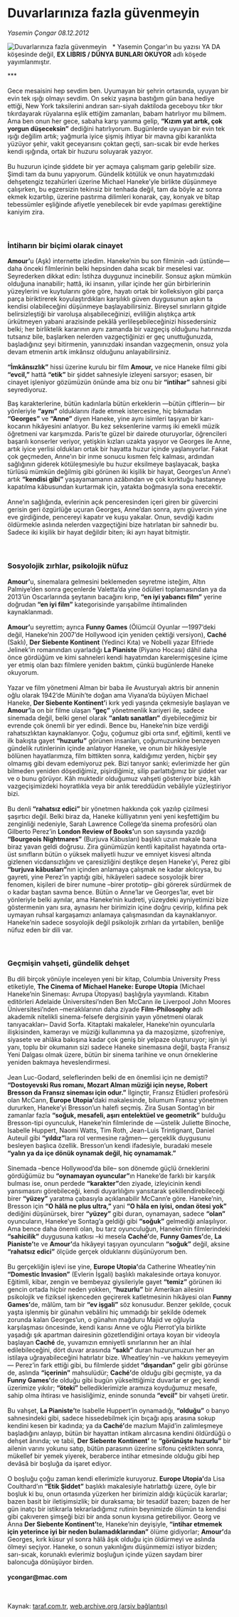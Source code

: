 # Duvarlarınıza fazla güvenmeyin

*Yasemin Çongar 08.12.2012*

<div class="yazi"><img align="left" alt="Duvarlarınıza fazla güvenmeyin" border="0" src="http://www.taraf.com.tr/fotoraflar/makaleler/duvarlariniza-fazla-guvenmeyin_4199_orijinal.jpg" style="border-right-width:10px; border-color:#FFFFFF"/><p>* Yasemin Çongar’ın bu yazısı YA DA köşesinde değil, <b>EX LIBRIS / DÜNYA BUNLARI OKUYOR</b> adlı köşede yayımlanmıştır.</p>
***<br/><br/>Gece mesaisini hep sevdim ben. Uyumayan bir şehrin ortasında, uyuyan bir evin tek ışığı olmayı sevdim. On sekiz yaşına bastığım gün bana hediye ettiği, New York taksilerini andıran sarı-siyah daktiloda geceboyu tıkır tıkır tıkırdayarak rüyalarına eşlik ettiğim zamanları, babam hatırlıyor mu bilmem. Ama ben onun her gece, sabaha karşı yanıma gelip, <strong>“Kızım yat artık, çok yorgun düşeceksin”</strong> dediğini hatırlıyorum. Bugünlerde uyuyan bir evin tek ışığı değilim artık; yağmurla iyice şişmiş ihtiyar bir mavna gibi karanlıkta yüzüyor şehir, vakit geceyarısını çoktan geçti, sarı-sıcak bir evde herkes kendi ışığında, ortak bir huzuru soluyarak yazıyor.<br/><br/>Bu huzurun içinde şiddete bir yer açmaya çalışmam garip gelebilir size. Şimdi tam da bunu yapıyorum. Gündelik kötülük ve onun hayatımızdaki dehşetengiz tezahürleri üzerine Michael Haneke’yle birlikte düşünmeye çalışırken, bu egzersizin tekinsiz bir tenhada değil, tam da böyle az sonra ekmek kızartılıp, üzerine pastırma dilimleri konarak, çay, konyak ve bîtap tebessümler eşliğinde afiyetle yenebilecek bir evde yapılması gerektiğine kaniyim zira.<br/><br/><br/>
<h3>İntiharın bir biçimi olarak cinayet</h3>
<p><strong>Amour’</strong>u (Aşk) internette izledim. Haneke’nin bu son filminin –adı üstünde— daha önceki filmlerinin belki hepsinden daha sıcak bir meselesi var. Seyrederken dikkat edin: İstihza duygunuz incinebilir. Sonsuz aşkın mümkün olduğuna inanabilir; hattâ, iki insanın, yıllar içinde her gün birbirlerinin yüzeylerini ve kuytularını göre göre, hayatı ortak bir kolleksiyon gibi parça parça biriktirerek koyulaştırdıkları karşılıklı güven duygusunun aşkın ta kendisi olabileceğini düşünmeye başlayabilirsiniz. Bireysel sınırların gitgide belirsizleştiği bir varoluşa alışabileceğinizi, evliliğin alıştıkça artık ürkütmeyen yabani arazisinde pekâlâ yerlileşebileceğinizi hissedersiniz belki; her birliktelik kararının aynı zamanda bir vazgeçiş olduğunu hatırınızda tutsanız bile, başlarken nelerden vazgeçtiğinizi er geç unuttuğunuzda, başladığınız şeyi bitirmenin, yanınızdaki insandan vazgeçmenin, onsuz yola devam etmenin artık imkânsız olduğunu anlayabilirsiniz.<br/><br/><strong>“İmkânsızlık”</strong> hissi üzerine kurulu bir film <strong>Amour,</strong> ve nice Haneke filmi gibi <strong>“evcil,”</strong> hattâ <strong>“etik”</strong> bir şiddet sahnesiyle izleyeni sarsıyor; esasen, bir cinayet işleniyor gözümüzün önünde ama biz onu bir<strong> “intihar”</strong> sahnesi gibi seyrediyoruz. </p>
<p>Baş karakterlerine, bütün kadınlarla bütün erkeklerin —bütün çiftlerin— bir yönleriyle <strong>“aynı”</strong> olduklarını ifade etmek istercesine, hiç bıkmadan <strong>“Georges”</strong> ve<strong> “Anne”</strong> diyen Haneke, yine aynı isimleri taşıyan bir karı-kocanın hikâyesini anlatıyor. Bu kez seksenlerine varmış iki emekli müzik öğretmeni var karşımızda. Paris’te güzel bir dairede oturuyorlar, öğrencileri başarılı konserler veriyor, yetişkin kızları uzakta yaşıyor ve Georges ile Anne, artık iyice yerlisi oldukları ortak bir hayatta huzur içinde yaşlanıyorlar. Fakat çok geçmeden, Anne’ın bir inme sonucu kısmen felç kalması, ardından sağlığının giderek kötüleşmesiyle bu huzur eksilmeye başlayacak, başka türlüsü mümkün değilmiş gibi görünen iki kişilik bir hayat, Georges’un Anne’ı artık <strong>“kendisi gibi”</strong> yaşayamamanın azâbından ve çok korktuğu hastaneye kapatılma kâbusundan kurtarmak için, yatakta boğmasıyla sona erecektir.<br/><br/>Anne’ın sağlığında, evlerinin açık penceresinden içeri giren bir güvercini gerisin geri özgürlüğe uçuran Georges, Anne’dan sonra, aynı güvercin yine eve girdiğinde, pencereyi kapatır ve kuşu yakalar. Onun, sevdiği kadını öldürmekle aslında nelerden vazgeçtiğini bize hatırlatan bir sahnedir bu. Sadece iki kişilik bir hayat değildir biten; iki ayrı hayat bitmiştir.<br/><br/><br/></p>
<h3>Sosyolojik zırhlar, psikolojik nüfuz</h3><strong>Amour’</strong>u, sinemalara gelmesini beklemeden seyretme isteğim, Altın Palmiye’den sonra geçenlerde Valetta’da yine ödülleri toplamasından ya da 2013’ün Oscarlarında şeytanın bacağını kırıp, <strong>“en iyi yabancı film”</strong> yerine doğrudan<strong> “en iyi film”</strong> kategorisinde yarışabilme ihtimalinden kaynaklanmadı.<br/><br/><strong>Amour’</strong>u seyrettim; ayrıca <strong>Funny Games</strong> (Ölümcül Oyunlar —1997’deki değil, Haneke’nin 2007’de Hollywood için yeniden çektiği versiyon), <strong>Caché</strong> (Saklı), <strong>Der Siebente Kontinent</strong> (Yedinci Kıta) ve Nobelli yazar Elfriede Jelinek’in romanından uyarladığı <strong>La Pianiste</strong> (Piyano Hocası) dâhil daha önce gördüğüm ve kimi sahneleri kendi hayatımdan karelermişçesine içime yer etmiş olan bazı filmlere yeniden baktım, çünkü bugünlerde Haneke okuyorum.<br/><br/>Yazar ve film yönetmeni Alman bir baba ile Avusturyalı aktris bir annenin oğlu olarak 1942’de Münih’te doğan ama Viyana’da büyüyen Michael Haneke, <strong>Der Siebente Kontinent’</strong>i kırk yedi yaşında çekmesiyle başlayan ve <strong>Amour’</strong>la on bir filme ulaşan <strong>“geç”</strong> yönetmenlik kariyeri ile, sadece sinemada değil, belki genel olarak <strong>“anlatı sanatları”</strong> diyebileceğimiz bir evrende çok önemli bir yer edindi. Bence bu, Haneke’nin bize verdiği rahatsızlıktan kaynaklanıyor. Çoğu, çoğumuz gibi orta sınıf, eğitimli, kentli ve ilk bakışta gayet <strong>“huzurlu”</strong> görünen insanları, çoğumuzunkine benzeyen gündelik rutinlerinin içinde anlatıyor Haneke, ve onun bir hikâyesiyle bölünen hayatlarımıza, film bittikten sonra, kaldığımız yerden, hiçbir şey olmamış gibi devam edemiyoruz pek. Bizi tanıyor sanki; evlerimizde her gün bilmeden yeniden döşediğimiz, pişirdiğimiz, silip parlattığımız bir şiddet var ve o bunu görüyor. Kâh muktedir olduğumuz vahşeti gösteriyor bize, kâh vazgeçişimizdeki hoyratlıkla veya bir anlık tereddüdün vebâliyle yüzleştiriyor bizi.<br/><br/>Bu denli<strong> “rahatsız edici” </strong>bir yönetmen hakkında çok yazılıp çizilmesi şaşırtıcı değil. Belki biraz da, Haneke külliyatının yeni yeni keşfettiğim bu zenginliği nedeniyle, Sarah Lawrence College’da sinema profesörü olan Gilberto Perez’in <strong>London Review of Books’</strong>un son sayısında yazdığı <strong>“Bourgeois Nightmares”</strong> (Burjuva Kâbusları) başlıklı uzun makale bana biraz yavan geldi doğrusu. Zira günümüzün kentli kapitalist hayatında orta-üst sınıfların bütün o yüksek maliyetli huzur ve emniyet kisvesi altında gizlenen vicdansızlığını ve çaresizliğini deştikçe deşen Haneke’yi, Perez gibi <strong>“burjuva kâbusları”</strong>nın içinden anlamaya çalışmak ne kadar akılcıysa, bu gayreti, yine Perez’in yaptığı gibi, hikâyeleri sadece sosyolojik birer fenomen, kişileri de birer numune –birer prototip– gibi görerek sürdürmek de o kadar baştan savma bence. Bütün o Anne’lar ve Georges’lar, evet bir yönleriyle belki aynılar, ama Haneke’nin kudreti, yüzeydeki ayniyetimizi bize göstermenin yanı sıra, aynasını her birimizin içine doğru çevirip, kılıfına pek uymayan ruhsal kargaşamızı anlamaya çalışmasından da kaynaklanıyor. Haneke’nin sadece sosyolojik değil psikolojik zırhları da yırtabilen, benliğe nüfuz eden bir dili var.<br/><br/><br/>
<h3>Geçmişin vahşeti, gündelik dehşet</h3>Bu dili birçok yönüyle inceleyen yeni bir kitap, Columbia University Press etiketiyle, <strong>The Cinema of Michael Haneke: Europe Utopia</strong> (Michael Haneke’nin Sineması: Avrupa Ütopyası) başlığıyla yayımlandı. Kitabın editörleri Adelaide Üniversitesi’nden Ben McCann ile Liverpool John Moores Üniversitesi’nden –meraklılarının daha ziyade <strong>Film-Philosophy</strong> adlı akademik nitelikli sinema-felsefe dergisinin yayın yönetmeni olarak tanıyacakları– David Sorfa. Kitaptaki makaleler, Haneke’nin oyuncularla ilişkisinden, kamerayı ve müziği kullanımına ya da mazoşizme, şizofreniye, siyasete ve ahlâka bakışına kadar çok geniş bir yelpaze oluşturuyor; işin iyi yanı, toplu bir okumanın sizi sadece Haneke sinemasına değil, başta Fransız Yeni Dalgası olmak üzere, bütün bir sinema tarihine ve onun örneklerine yeniden bakmaya heveslendirmesi.<br/><br/>Jean Luc-Godard, seleflerinden belki de en önemlisi için ne demişti? <strong>“Dostoyevski Rus romanı, Mozart Alman müziği için neyse, Robert Bresson da Fransız sineması için odur.”</strong> İlginçtir, Fransız Etüdleri profesörü olan McCann, <strong>Europe Utopia’</strong>daki makalesinde, bilumum Fransız yönetmen dururken, Haneke’yi Bresson’un halefi seçmiş. Zira Susan Sontag’ın bir zamanlar fazla <strong>“soğuk, mesafeli, aşırı entelektüel ve geometrik”</strong> bulduğu Bresson-tipi oyunculuk, Haneke’nin filmlerinde de —üstelik Juliette Binoche, Isabelle Huppert, Naomi Watts, Tim Roth, Jean-Luis Trintignant, Daniel Auteuil gibi <strong>“yıldız”</strong>lara rol vermesine rağmen— gerçeklik duygusunu besleyen başlıca özellik. Bresson’un kendi ifadesiyle, buradaki mesele <strong>“yalın ya da içe dönük oynamak değil, hiç oynamamak.”</strong><br/><br/>Sinemada –bence Hollywood’da bile– son dönemde güçlü örneklerini gördüğümüz bu <strong>“oynamayan oyuncular”</strong>ın Haneke’de farklı bir karşılık bulması ise, onun perdede <strong>“karakter”</strong>den ziyade, izleyicinin kendi yansımasını görebileceği, kendi duyarlılığını yansıtarak şekillendirebileceği birer <strong>“yüzey”</strong> yaratma çabasıyla açıklanabilir McCann’e göre. Haneke’nin, Bresson için <strong>“O hâlâ ne plus ultra,” </strong>yani <strong>“O hâla en iyisi, ondan ötesi yok”</strong> dediğini düşünürsek, birer <strong>“yüzey”</strong> gibi duran, oynamayan, sadece <strong>“olan”</strong> oyuncuların, Haneke’ye Sontag’a geldiği gibi <strong>“soğuk”</strong> gelmediği anlaşılıyor. Ama bence daha önemli olan, bu tarz oyunculuğun, Haneke’nin filmlerindeki <strong>“sahicilik”</strong> duygusuna katkısı –ki mesela <strong>Caché’</strong>de, <strong>Funny Games’</strong>de, <strong>La Pianiste’</strong>te ve <strong>Amour’</strong>da hikâyeyi taşıyan oyuncuların <strong>“soğuk”</strong> değil, aksine <strong>“rahatsız edici”</strong> ölçüde gerçek olduklarını düşünüyorum ben.<br/><br/>Bu gerçekliğin işlevi ise yine, <strong>Europe Utopia’</strong>da Catherine Wheatley’nin <strong>“Domestic Invasion”</strong> (Evlerin İşgali) başlıklı makalesinde ortaya konuyor. Eğitimli, kibar, zengin ve bembeyaz giysileriyle gayet <strong>“temiz”</strong> görünen iki gencin ortada hiçbir neden yokken, <strong>“huzurlu”</strong> bir Amerikan ailesini psikolojik ve fiziksel işkenceden geçirerek katletmesinin hikâyesi olan <strong>Funny Games’</strong>de, mâlûm, tam bir <strong>“ev işgali”</strong> söz konusudur. Benzer şekilde, çocuk yaşta işlenmiş bir günahın vebâlini hiç ummadığı bir şekilde ödemek zorunda kalan Georges’un, o günahın mağduru Majid ve oğluyla karşılaşması öncesinde, kendi karısı Anne ve oğlu Pierrot’yla birlikte yaşadığı şık apartman dairesinin gözetlendiğini ortaya koyan bir videoyla başlayan <strong>Caché</strong> de, yuvamızın emniyetli sınırlarının her an ihlal edilebileceğini, dört duvar arasında <strong>“saklı”</strong> duran huzurumuzun her an istilaya uğrayabileceğini hatırlatır bize. Wheatley’nin –ve hakkını yemeyeyim— Perez’in fark ettiği gibi, bu filmlerde şiddet<strong> “dışarıdan” </strong>gelir gibi görünse de, aslında <strong>“içerinin”</strong> mahsulüdür; <strong>Caché’</strong>de olduğu gibi geçmişte, ya da <strong>Funny Games’</strong>de olduğu gibi bugün yükselttiğimiz duvarlar er geç kendi üzerimize yıkılır; <strong>“öteki”</strong> bellediklerimizle aramıza koyduğumuz mesafe, sahip olma ihtirası ve hasisliğimiz, eninde sonunda<strong> “evcil”</strong> bir vahşeti üretir.<br/><br/>Bu vahşet, <strong>La Pianiste’</strong>te Isabelle Huppert’in oynamadığı, <strong>“olduğu”</strong> o banyo sahnesindeki gibi, sadece hissedebilmek için bıçağı apış arasına sokup kendini kesen bir kadında; ya da<strong> Caché’</strong>de mazlum Majid’in zalimleşmeye başladığını anlayıp, bütün bir hayattan intikam alırcasına kendini öldürdüğü o dehşet ânında; ve tabii, <strong>Der Siebente Kontinent’</strong> te <strong>“görünüşte huzurlu”</strong> bir ailenin varını yokunu satıp, bütün parasının üzerine sifonu çektikten sonra, mükellef bir yemek yiyerek, beraberce intihar etmesinde olduğu gibi hep devâsâ bir boşluğa da işaret ediyor.<br/><br/>O boşluğu çoğu zaman kendi ellerimizle kuruyoruz. <strong>Europe Utopia’</strong>da Lisa Coulthard’ın<strong> “Etik Şiddet”</strong> başlıklı makalesiyle hatırlattığı üzere, öyle bir boşluk ki bu, onun ortasında yüzerken her birimizin aldığı küçücük kararlar; bazen basit bir iletişimsizlik; bir duraksama; bir tesadüf bazen; bazen de her gün inatçı bir istikrarla tekrarladığımız rutinin beynimizde ölümün ta kendisi gibi çakıveren şimşeği bizi bir anda sonun kıyısına getirebiliyor. Georg ve Anna <strong>Der Siebente Kontinent’</strong>te, Haneke’nin deyişiyle, <strong>“intihar etmemek için yeterince iyi bir neden bulamadıklarından”</strong> ölüme gidiyorlar; <strong>Amour’</strong>da Georges, kırk küsur yıl sonra hâlâ âşık olduğu için öldürmeyi ve aslında ölmeyi seçiyor. Haneke, o sonun yakınlığını düşünmemizi istiyor bizden; sarı-sıcak, korunaklı evlerimiz boşluğun içinde yüzen saydam birer baloncuğa dönüşüyor birden.<br/><br/><strong>ycongar@mac.com <br/></strong><br/><br/>
</div>

Kaynak: [taraf.com.tr](http://www.taraf.com.tr/yasemin-congar/makale-duvarlariniza-fazla-guvenmeyin.htm), [web.archive.org (arşiv bağlantısı)](http://web.archive.org/web/20130909171012/http://www.taraf.com.tr/yasemin-congar/makale-duvarlariniza-fazla-guvenmeyin.htm)
